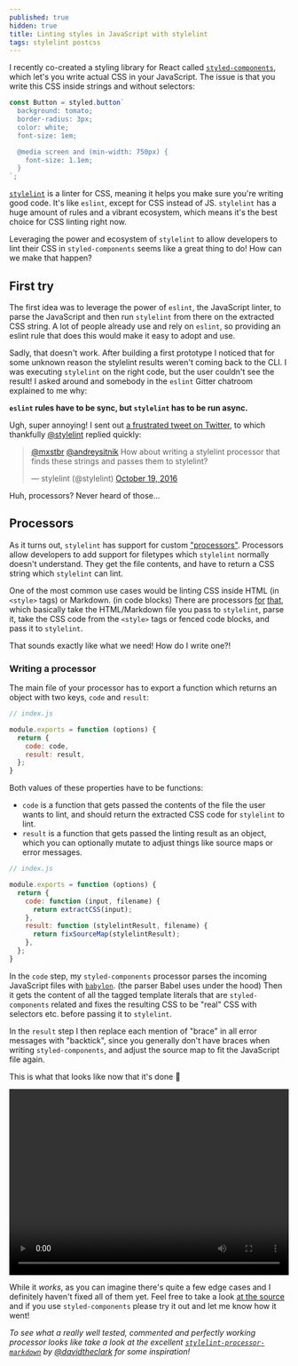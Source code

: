 ```yaml
---
published: true
hidden: true
title: Linting styles in JavaScript with stylelint
tags: stylelint postcss
---
```


I recently co-created a styling library for React called [`styled-components`](https://styled-components.com), which let's you write actual CSS in your JavaScript. The issue is that you write this CSS inside strings and without selectors:

```javascript
const Button = styled.button`
  background: tomato;
  border-radius: 3px;
  color: white;
  font-size: 1em;

  @media screen and (min-width: 750px) {
    font-size: 1.1em;
  }
`;
```

[`stylelint`](http://stylelint.io) is a linter for CSS, meaning it helps you make sure you're writing good code. It's like `eslint`, except for CSS instead of JS. `stylelint` has a huge amount of rules and a vibrant ecosystem, which means it's the best choice for CSS linting right now.

Leveraging the power and ecosystem of `stylelint` to allow developers to lint their CSS in `styled-components` seems like a great thing to do! How can we make that happen?

## First try

The first idea was to leverage the power of `eslint`, the JavaScript linter, to parse the JavaScript and then run `stylelint` from there on the extracted CSS string. A lot of people already use and rely on `eslint`, so providing an eslint rule that does this would make it easy to adopt and use.

Sadly, that doesn't work. After building a first prototype I noticed that for some unknown reason the stylelint results weren't coming back to the CLI. I was executing `stylelint` on the right code, but the user couldn't see the result! I asked around and somebody in the `eslint` Gitter chatroom explained to me why:

**`eslint` rules have to be sync, but `stylelint` has to be run async.**

Ugh, super annoying! I sent out [a frustrated tweet on Twitter](https://twitter.com/mxstbr/status/788738889297068032), to which thankfully [@stylelint](https://twitter.com/stylelint) replied quickly:

<blockquote class="twitter-tweet" data-lang="en"><p lang="en" dir="ltr"><a href="https://twitter.com/mxstbr">@mxstbr</a> <a href="https://twitter.com/andreysitnik">@andreysitnik</a> How about writing a stylelint processor that finds these strings and passes them to stylelint?</p>&mdash; stylelint (@stylelint) <a href="https://twitter.com/stylelint/status/788795790433001472">October 19, 2016</a></blockquote>
<script async src="//platform.twitter.com/widgets.js" charset="utf-8"></script>

Huh, processors? Never heard of those...

## Processors

As it turns out, `stylelint` has support for custom ["processors"](http://stylelint.io/user-guide/processors/). Processors allow developers to add support for filetypes which `stylelint` normally doesn't understand. They get the file contents, and have to return a CSS string which `stylelint` can lint.

One of the most common use cases would be linting CSS inside HTML (in `<style>` tags) or Markdown. (in code blocks) There are processors [for](https://github.com/mapbox/stylelint-processor-markdown) [that](https://github.com/ccbikai/stylelint-processor-html/blob/master/index.js), which basically take the HTML/Markdown file you pass to `stylelint`, parse it, take the CSS code from the `<style>` tags or fenced code blocks, and pass it to `stylelint`.

That sounds exactly like what we need! How do I write one?!

### Writing a processor

The main file of your processor has to export a function which returns an object with two keys, `code` and `result`:

```javascript
// index.js

module.exports = function (options) {
  return {
    code: code,
    result: result,
  };
}
```

Both values of these properties have to be functions:

- `code` is a function that gets passed the contents of the file the user wants to lint, and should return the extracted CSS code for `stylelint` to lint.
- `result` is a function that gets passed the linting result as an object, which you can optionally mutate to adjust things like source maps or error messages.

```javascript
// index.js

module.exports = function (options) {
  return {
    code: function (input, filename) {
      return extractCSS(input);
    },
    result: function (stylelintResult, filename) {
      return fixSourceMap(stylelintResult);
    },
  };
}
```

In the `code` step, my `styled-components` processor parses the incoming JavaScript files with [`babylon`](https://github.com/babel/babylon). (the parser Babel uses under the hood) Then it gets the content of all the tagged template literals that are `styled-components` related and fixes the resulting CSS to be "real" CSS with selectors etc. before passing it to `stylelint`.

In the `result` step I then replace each mention of "brace" in all error messages with "backtick", since you generally don't have braces when writing `styled-components`, and adjust the source map to fit the JavaScript file again.

This is what that looks like now that it's done 🎉

<video width="100%" height="334.5px" loop controls id="stylelint-video" data-src="/img/stylelint-processor.mov"></video>

While it _works_, as you can imagine there's quite a few edge cases and I definitely haven't fixed all of them yet. Feel free to take a look [at the source](https://github.com/styled-components/stylelint-processor-styled-components) and if you use `styled-components` please try it out and let me know how it went!

*To see what a really well tested, commented and perfectly working processor looks like take a look at the excellent [`stylelint-processor-markdown`](https://github.com/mapbox/stylelint-processor-markdown) by [@davidtheclark](https://twitter.com/davidtheclark) for some inspiration!*

<script>
  // Lazy load the video onload so it doesn't block the rendering
  window.onload = function() {
		setTimeout(function() {
	    var video = document.querySelector('#stylelint-video')
	    var sourceFile = video.getAttribute('data-src')
	    video.setAttribute('src', sourceFile)
	    video.load()
		}, 500)
  }
</script>
